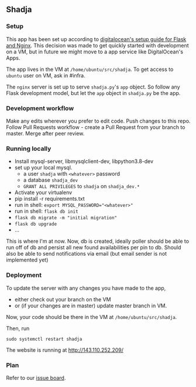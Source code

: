 ## Shadja

### Setup

This app has been set up according to [digitalocean's setup guide for Flask and Nginx](https://www.digitalocean.com/community/tutorials/how-to-serve-flask-applications-with-gunicorn-and-nginx-on-ubuntu-18-04). This decision was made to get quickly started with development on a VM, but in future we might move to a app service like DigitalOcean's Apps.

The app lives in the VM at `/home/ubuntu/src/shadja`. To get access to `ubuntu` user on VM, ask in #infra.

The `nginx` server is set up to serve `shadja.py`'s `app` object. So follow any Flask development model, but let the `app` object in `shadja.py` be the app.


### Development workflow

Make any edits wherever you prefer to edit code. Push changes to this repo. Follow Pull Requests workflow - create a Pull Request from your branch to master. Merge after peer review.

### Running locally

- Install mysql-server, libmysqlclient-dev, libpython3.8-dev
- set up your local mysql.
    - a user `shadja` with `<whatever>` password 
    - a database `shadja_dev`
    - `GRANT ALL PRIVILEGES` to `shadja` on `shadja_dev.*`
- Activate your virtualenv
- pip install -r requirements.txt
- run in shell: `export MYSQL_PASSWORD="<whatever>"`
- run in shell: `flask db init`
- `flask db migrate -m "initial migration"`
- `flask db upgrade`
- ...

This is where I'm at now.
Now, db is created, ideally poller should be able to run off of db and persist
all new found availabilities per pin to db. Should also be able to send 
notifications via email (but email sender is not implemented yet)


### Deployment

To update the server with any changes you have made to the app, 
- either check out your branch on the VM 
- or (if your changes are in master) update master branch in VM. 

Now, your code should be there in the VM at `/home/ubuntu/src/shadja`.

Then, run

```
sudo systemctl restart shadja
```

The website is running at http://143.110.252.209/

### Plan
Refer to our [issue board](https://github.com/sddhrthrt/shadja/issues).
